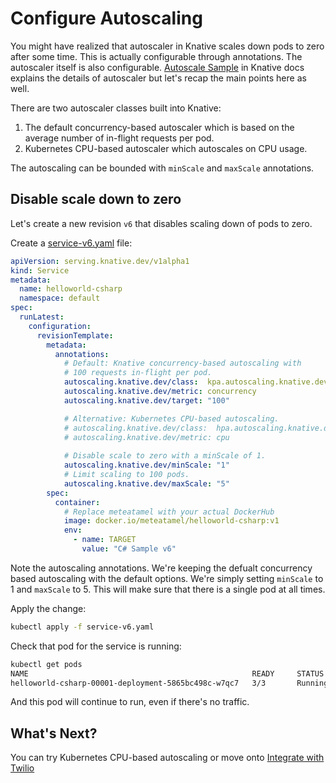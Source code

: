 # Configure Autoscaling

You might have realized that autoscaler in Knative scales down pods to zero after some time. This is actually configurable through annotations. The autoscaler itself is also configurable. [Autoscale Sample](https://github.com/knative/docs/tree/master/serving/samples/autoscale-go) in Knative docs explains the details of autoscaler but let's recap the main points here as well.

There are two autoscaler classes built into Knative: 
1. The default concurrency-based autoscaler which is based on the average number of in-flight requests per pod. 
2. Kubernetes CPU-based autoscaler which autoscales on CPU usage. 

The autoscaling can be bounded with `minScale` and `maxScale` annotations.  

## Disable scale down to zero 

Let's create a new revision `v6` that disables scaling down of pods to zero. 

Create a [service-v6.yaml](../serving/helloworld-csharp/service-v6.yaml) file:

```yaml
apiVersion: serving.knative.dev/v1alpha1
kind: Service
metadata:
  name: helloworld-csharp
  namespace: default
spec:
  runLatest:
    configuration:
      revisionTemplate:
        metadata:
          annotations:
            # Default: Knative concurrency-based autoscaling with 
            # 100 requests in-flight per pod.
            autoscaling.knative.dev/class:  kpa.autoscaling.knative.dev
            autoscaling.knative.dev/metric: concurrency
            autoscaling.knative.dev/target: "100"

            # Alternative: Kubernetes CPU-based autoscaling.
            # autoscaling.knative.dev/class:  hpa.autoscaling.knative.dev
            # autoscaling.knative.dev/metric: cpu
            
            # Disable scale to zero with a minScale of 1.
            autoscaling.knative.dev/minScale: "1"
            # Limit scaling to 100 pods.
            autoscaling.knative.dev/maxScale: "5"
        spec:
          container:
            # Replace meteatamel with your actual DockerHub
            image: docker.io/meteatamel/helloworld-csharp:v1
            env:
              - name: TARGET
                value: "C# Sample v6"
```

Note the autoscaling annotations. We're keeping the defualt concurrency based autoscaling with the default options. We're simply setting `minScale` to 1 and `maxScale` to 5. This will make sure that there is a single pod at all times.

Apply the change:

```bash
kubectl apply -f service-v6.yaml
```

Check that pod for the service is running:

```bash
kubectl get pods
NAME                                                  READY     STATUS    RESTARTS   
helloworld-csharp-00001-deployment-5865bc498c-w7qc7   3/3       Running   0          
```
And this pod will continue to run, even if there's no traffic. 

## What's Next?
You can try Kubernetes CPU-based autoscaling or move onto [Integrate with Twilio](05-twiliointegration.md)